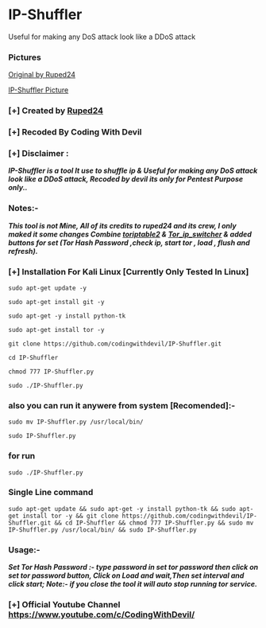 # IP-Shuffler
Useful for making any DoS attack look like a DDoS attack

### Pictures

[Original by Ruped24](https://drive.google.com/file/d/1bDm5B0HlMammlxZEhAFyGYbItqhZkMX2/view)

[IP-Shuffler Picture](https://drive.google.com/file/d/1Rcxwk4tQbIFZYLVCY2d9DH2hQLczkGYa/view)

### [+] Created by  [Ruped24](https://github.com/ruped24/) 

### [+] Recoded By Coding With Devil

### [+] Disclaimer :
***IP-Shuffler is a tool It use to shuffle ip & Useful for making any DoS attack look like a DDoS attack, Recoded by devil its only for Pentest Purpose only..***

### Notes:- 
***This tool is not Mine, All of its credits to ruped24 and its crew, I only maked it some changes 
    Combine [toriptable2](https://github.com/ruped24/toriptables2.git) & [Tor_ip_switcher](https://github.com/ruped24/tor_ip_switcher.git) & added buttons for set (Tor Hash Password ,check ip, 
    start tor , load , flush and refresh).***


### [+] Installation For Kali Linux [Currently Only Tested In Linux]

```sudo apt-get update -y```

```sudo apt-get install git -y```

```sudo apt-get -y install python-tk```

```sudo apt-get install tor -y```

```git clone https://github.com/codingwithdevil/IP-Shuffler.git```

```cd IP-Shuffler```

```chmod 777 IP-Shuffler.py```

```sudo ./IP-Shuffler.py```

### also you can run it anywere from system [Recomended]:-

```sudo mv IP-Shuffler.py /usr/local/bin/ ```

```sudo IP-Shuffler.py```

### for run 

```sudo ./IP-Shuffler.py```

### Single Line command

```sudo apt-get update && sudo apt-get -y install python-tk && sudo apt-get install tor -y && git clone https://github.com/codingwithdevil/IP-Shuffler.git && cd IP-Shuffler && chmod 777 IP-Shuffler.py && sudo mv IP-Shuffler.py /usr/local/bin/ && sudo IP-Shuffler.py```


### Usage:-
***Set Tor Hash Password :- type password in set tor password then click on set tor password button, Click on Load and wait,Then set interval and click start; Note:- if you close the tool it will auto stop running tor service.*** 

### [+] Official Youtube Channel https://www.youtube.com/c/CodingWithDevil/
